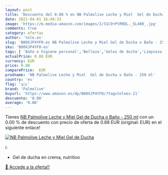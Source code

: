 ```yaml
---
layout: post
title: 'Descuento del 0.00 % en NB Palmolive Leche y Miel  Gel de Ducha '
date: 2021-04-01 16:49:33
image: 'https://m.media-amazon.com/images/I/31C9+PtRRDL._SL400_.jpg'
comments: true
category: ofertas
author: 'tole.es'
slug: 'B00XJP4YF0-es NB Palmolive Leche y Miel Gel de Ducha o Baño - 250 ml'
sku: 'B00XJP4YF0-es'
tags: [ 'Baño e higiene personal','Belleza','Geles de ducha','Limpieza personal','de','ducha','gel','palmolive', ]
actualPrice: 0.88 EUR
currency: EUR
price: 0.88
comparePrice:  EUR
prodname: 'NB Palmolive Leche y Miel  Gel de Ducha o Baño - 250 ml'
country: 'es'
flag: '🇪🇸'
brand: 'Palmolive'
buyurl: 'https://www.amazon.es/dp/B00XJP4YF0/?tag=tolees-21'
descuento: '0.00'
average: '0.88'
---
```


Tienes [NB Palmolive Leche y Miel  Gel de Ducha o Baño - 250 ml](https://www.amazon.es/dp/B00XJP4YF0/?tag=tolees-21) con un 0.00 % de descuento con precio de oferta de 0.88 EUR (original:  EUR) en el siguiente enlace!

[![NB Palmolive Leche y Miel  Gel de Ducha ](https://m.media-amazon.com/images/I/31C9+PtRRDL._SL400_.jpg)](https://www.amazon.es/dp/B00XJP4YF0/?tag=tolees-21)

ℹ️:

- Gel de ducha en crema, nutritivo

[🛒 Accede a la oferta!!](https://www.amazon.es/dp/B00XJP4YF0/?tag=tolees-21)
